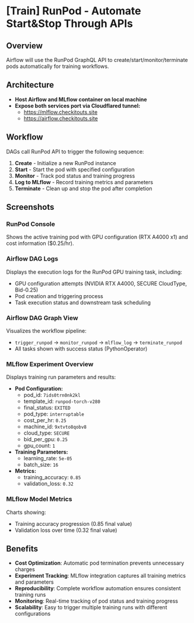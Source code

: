 # [Train] RunPod - Automate Start&Stop Through APIs

## Overview

Airflow will use the RunPod GraphQL API to create/start/monitor/terminate pods automatically for training workflows.

## Architecture

* **Host Airflow and MLflow container on local machine**
* **Expose both services port via Cloudflared tunnel:**
    * https://mlflow.checkitouts.site
    * https://airflow.checkitouts.site

## Workflow

DAGs call RunPod API to trigger the following sequence:
1. **Create** - Initialize a new RunPod instance
2. **Start** - Start the pod with specified configuration
3. **Monitor** - Track pod status and training progress
4. **Log to MLflow** - Record training metrics and parameters
5. **Terminate** - Clean up and stop the pod after completion

## Screenshots

### RunPod Console
Shows the active training pod with GPU configuration (RTX A4000 x1) and cost information ($0.25/hr).

### Airflow DAG Logs
Displays the execution logs for the RunPod GPU training task, including:
- GPU configuration attempts (NVIDIA RTX A4000, SECURE CloudType, Bid-0.25)
- Pod creation and triggering process
- Task execution status and downstream task scheduling

### Airflow DAG Graph View
Visualizes the workflow pipeline:
- `trigger_runpod` → `monitor_runpod` → `mlflow_log` → `terminate_runpod`
- All tasks shown with success status (PythonOperator)

### MLflow Experiment Overview
Displays training run parameters and results:
- **Pod Configuration:**
  - pod_id: `7ids0trn0nk2kl`
  - template_id: `runpod-torch-v280`
  - final_status: `EXITED`
  - pod_type: `interruptable`
  - cost_per_hr: `0.25`
  - machine_id: `9xtvto8qobv8`
  - cloud_type: `SECURE`
  - bid_per_gpu: `0.25`
  - gpu_count: `1`
- **Training Parameters:**
  - learning_rate: `5e-05`
  - batch_size: `16`
- **Metrics:**
  - training_accuracy: `0.85`
  - validation_loss: `0.32`

### MLflow Model Metrics
Charts showing:
- Training accuracy progression (0.85 final value)
- Validation loss over time (0.32 final value)

## Benefits

- **Cost Optimization**: Automatic pod termination prevents unnecessary charges
- **Experiment Tracking**: MLflow integration captures all training metrics and parameters
- **Reproducibility**: Complete workflow automation ensures consistent training runs
- **Monitoring**: Real-time tracking of pod status and training progress
- **Scalability**: Easy to trigger multiple training runs with different configurations
